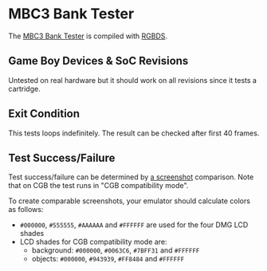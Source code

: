 # MBC3 Bank Tester

The [MBC3 Bank Tester](https://github.com/EricKirschenmann/MBC3-Tester-gb)
is compiled with [RGBDS](https://github.com/gbdev/rgbds).

## Game Boy Devices & SoC Revisions

Untested on real hardware but it should work on all revisions since it tests a cartridge.

## Exit Condition

This tests loops indefinitely. The result can be checked after first 40 frames.

## Test Success/Failure

Test success/failure can be determined by
[a screenshot](https://github.com/c-sp/gameboy-test-roms/tree/master/src/mbc3-tester-expected/)
comparison.
Note that on CGB the test runs in "CGB compatibility mode".

To create comparable screenshots,
your emulator should calculate colors as follows:

- `#000000`, `#555555`, `#AAAAAA` and `#FFFFFF` are used for the four DMG LCD
  shades
- LCD shades for CGB compatibility mode are:
  - background: `#000000`, `#0063C6`, `#7BFF31` and `#FFFFFF`
  - objects: `#000000`, `#943939`, `#FF8484` and `#FFFFFF`
